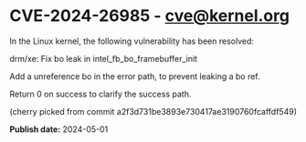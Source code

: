 # CVE-2024-26985 - cve@kernel.org

In the Linux kernel, the following vulnerability has been resolved:

drm/xe: Fix bo leak in intel_fb_bo_framebuffer_init

Add a unreference bo in the error path, to prevent leaking a bo ref.

Return 0 on success to clarify the success path.

(cherry picked from commit a2f3d731be3893e730417ae3190760fcaffdf549)

**Publish date:** 2024-05-01

